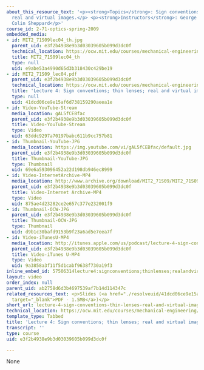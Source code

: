 ```yaml
---
about_this_resource_text: '<p><strong>Topics</strong>: Sign conventions; thin lens;
  real and virtual images.</p> <p><strong>Instructors</strong>: George Barbastathis,
  Colin Sheppard</p>'
course_id: 2-71-optics-spring-2009
embedded_media:
- id: MIT2_71S09lec04_th.jpg
  parent_uid: e3f2b4938e9b3d03039605b099d3dc0f
  technical_location: https://ocw.mit.edu/courses/mechanical-engineering/2-71-optics-spring-2009/video-lectures/lecture-4-sign-conventions-thin-lenses-real-and-virtual-images/MIT2_71S09lec04_th.jpg
  title: MIT2_71S09lec04_th
  type: null
  uid: e9abe53a4990d65d3b318430c429be19
- id: MIT2_71S09_lec04.pdf
  parent_uid: e3f2b4938e9b3d03039605b099d3dc0f
  technical_location: https://ocw.mit.edu/courses/mechanical-engineering/2-71-optics-spring-2009/video-lectures/lecture-4-sign-conventions-thin-lenses-real-and-virtual-images/MIT2_71S09_lec04.pdf
  title: 'Lecture 4: Sign conventions; thin lenses; real and virtual images'
  type: null
  uid: 41dcd06ce9e15af6d738159290aeea1e
- id: Video-YouTube-Stream
  media_location: gAL5fCEBfac
  parent_uid: e3f2b4938e9b3d03039605b099d3dc0f
  title: Video-YouTube-Stream
  type: Video
  uid: 63ddc9297a70197babc611b9cc757b81
- id: Thumbnail-YouTube-JPG
  media_location: https://img.youtube.com/vi/gAL5fCEBfac/default.jpg
  parent_uid: e3f2b4938e9b3d03039605b099d3dc0f
  title: Thumbnail-YouTube-JPG
  type: Thumbnail
  uid: 69e6a593096452a22d198db946ec8999
- id: Video-InternetArchive-MP4
  media_location: http://www.archive.org/download/MIT2_71S09/MIT2_71S09lec04_300k.mp4
  parent_uid: e3f2b4938e9b3d03039605b099d3dc0f
  title: Video-Internet Archive-MP4
  type: Video
  uid: 875ae4d23282ce2e657c377e232001f9
- id: Thumbnail-OCW-JPG
  parent_uid: e3f2b4938e9b3d03039605b099d3dc0f
  title: Thumbnail-OCW-JPG
  type: Thumbnail
  uid: d9b1c30bafd9153b9f23a6ad5e7eea7f
- id: Video-iTunesU-MP4
  media_location: http://itunes.apple.com/us/podcast/lecture-4-sign-conventions/id458340461?i=96552936
  parent_uid: e3f2b4938e9b3d03039605b099d3dc0f
  title: Video-iTunes U-MP4
  type: Video
  uid: 9a3858a3f11f5d1cabf9638f730a19f3
inline_embed_id: 57506314lecture4:signconventions;thinlenses;realandvirtualimages87810969
layout: video
order_index: null
parent_uid: ab2758d6d3b4697539af7b14d114347c
related_resources_text: <p>Slides (<a href="./resolveuid/41dcd06ce9e15af6d738159290aeea1e"
  target="_blank">PDF - 1.5MB</a>)</p>
short_url: lecture-4-sign-conventions-thin-lenses-real-and-virtual-images
technical_location: https://ocw.mit.edu/courses/mechanical-engineering/2-71-optics-spring-2009/video-lectures/lecture-4-sign-conventions-thin-lenses-real-and-virtual-images
template_type: Tabbed
title: 'Lecture 4: Sign conventions; thin lenses; real and virtual images'
transcript: ''
type: course
uid: e3f2b4938e9b3d03039605b099d3dc0f

---
```

None